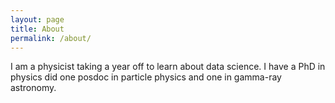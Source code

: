 ```yaml
---
layout: page
title: About
permalink: /about/
---
```


I am a physicist taking a year off to learn about data science.  I
have a PhD in physics did one posdoc in particle physics and one in
gamma-ray astronomy.
